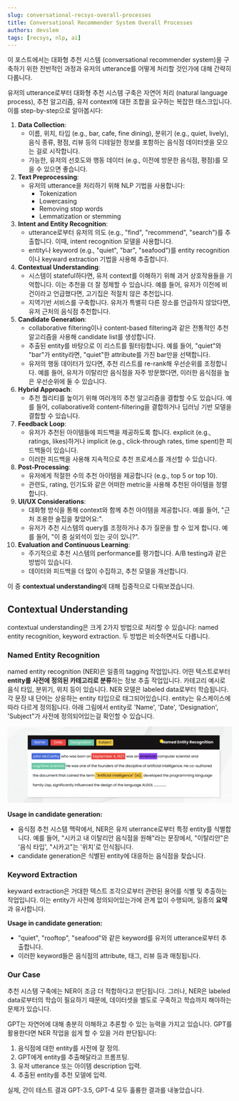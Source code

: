 ```yaml
---
slug: conversational-recsys-overall-processes
title: Conversational Recommender System Overall Processes
authors: devslem
tags: [recsys, nlp, ai]
---
```


이 포스트에서는 대화형 추천 시스템 (conversational recommender system)을 구축하기 위한 전반적인 과정과 유저의 utterance를 어떻게 처리할 것인가에 대해 간략히 다룹니다.

유저의 utterance로부터 대화형 추천 시스템 구축은 자연어 처리 (natural language process), 추천 알고리즘, 유저 context에 대한 조합을 요구하는 복잡한 태스크입니다. 이를 step-by-step으로 알아봅시다:

<!--truncate-->

1. **Data Collection**:
    - 이름, 위치, 타입 (e.g., bar, cafe, fine dining), 분위기 (e.g., quiet, lively), 음식 종류, 평점, 리뷰 등의 디테일한 정보를 포함하는 음식점 데이터셋을 모으는 걸로 시작합니다.
    - 가능한, 유저의 선호도와 행동 데이터 (e.g., 이전에 방문한 음식점, 평점)를 모을 수 있으면 좋습니다.
2. **Text Preprocessing**:
    - 유저의 utterance을 처리하기 위해 NLP 기법을 사용합니다:
        - Tokenization
        - Lowercasing
        - Removing stop words
        - Lemmatization or stemming
3. **Intent and Entity Recognition**:
    - utterance로부터 유저의 의도 (e.g., "find", "recommend", "search")를 추출합니다. 이때, intent recognition 모델을 사용합니다.
    - entity나 keyword (e.g., "quiet", "bar", "seafood")를 entity recognition이나 keyward extraction 기법을 사용해 추출합니다.
4. **Contextual Understanding**:
    - 시스템이 stateful하다면, 유저 context를 이해하기 위해 과거 상호작용들을 기억합니다. 이는 추천을 더 잘 정제할 수 있습니다. 예를 들어, 유저가 이전에 비건이라고 언급했다면, 고기집은 적절치 않은 추천입니다.
    - 지역기반 서비스를 구축합니다. 유저가 특별히 다른 장소를 언급하지 않았다면, 유저 근처의 음식점 추천합니다.  
5. **Candidate Generation**:
    - collaborative filtering이나 content-based filtering과 같은 전통적인 추천 알고리즘을 사용해 candidate list를 생성합니다.
    - 추출된 entity를 바탕으로 이 리스트를 필터링합니다. 예를 들어, "quiet"와 "bar"가 entity라면, "quiet"한 attribute를 가진 bar만을 선택합니다.
    - 유저의 행동 데이터가 있다면, 추천 리스트를 re-rank해 우선순위를 조정합니다. 예를 들어, 유저가 이탈리안 음식점을 자주 방문했다면, 이러한 음식점을 높은 우선순위에 둘 수 있습니다.
6. **Hybrid Approach**:
    - 추천 퀄리티를 높이기 위해 여러개의 추천 알고리즘을 결합할 수도 있습니다. 예를 들어, collaborative와 content-filtering을 결합하거나 딥러닝 기반 모델을 결합할 수 있습니다.
7. **Feedback Loop**:
    - 유저가 추천된 아이템들에 피드백을 제공하도록 합니다. explicit (e.g., ratings, likes)하거나 implicit (e.g., click-through rates, time spent)한 피드백들이 있습니다.
    - 이러한 피드백을 사용해 지속적으로 추천 프로세스를 개선할 수 있습니다.
8. **Post-Processing**:
    - 유저에게 적절한 수의 추천 아이템을 제공합니다 (e.g., top 5 or top 10).
    - 관련도, rating, 인기도와 같은 어떠한 metric을 사용해 추천된 아이템을 정렬합니다.
9. **UI/UX Considerations**:
    - 대화형 방식을 통해 context와 함께 추천 아이템을 제공합니다. 예를 들어, "근처 조용한 술집을 찾았어요:".
    - 유저가 추천 시스템의 query를 조정하거나 추가 질문을 할 수 있게 합니다. 예를 들어, "이 중 실외석이 있는 곳이 있니?".
10. **Evaluation and Continuous Learning**:
    - 주기적으로 추천 시스템의 performance를 평가합니다. A/B testing과 같은 방법이 있습니다.
    - 데이터와 피드백을 더 많이 수집하고, 추천 모델을 개선합니다.

이 중 **contextual understanding**에 대해 집중적으로 다뤄보겠습니다.

## Contextual Understanding

contextual understanding은 크게 2가지 방법으로 처리할 수 있습니다: named entity recognition, keyword extraction. 두 방법은 비슷하면서도 다릅니다.

### Named Entity Recognition

named entity recognition (NER)은 일종의 tagging 작업입니다. 어떤 텍스트로부터 **entity를 사전에 정의된 카테고리로 분류**하는 정보 추출 작업입니다. 카테고리 예시로 음식 타입, 분위기, 위치 등이 있습니다. NER 모델은 labeled data로부터 학습됩니다. 각 문장 내 단어는 상응하는 entity 타입으로 태그되어있습니다. entity는 유스케이스에 따라 다르게 정의됩니다. 아래 그림에서 entity로 'Name', 'Date', 'Designation', 'Subject"가 사전에 정의되어있는걸 확인할 수 있습니다.

![](/img/conversational-recsys-overall-processes/named-entity-recognition.png)

**Usage in candidate generation:**

- 음식점 추천 시스템 맥락에서, NER은 유저 uterrance로부터 특정 entity를 식별합니다. 예를 들어, "시카고 내 이탈리안 음식점을 원해"라는 문장에서, "이탈리안"은 '음식 타입', "시카고"는 '위치'로 인식됩니다.
- candidate generation은 식별된 entity에 대응하는 음식점을 찾습니다.

### Keyword Extraction

keyward extraction은 거대한 텍스트 조각으로부터 관련된 용어를 식별 및 추출하는 작업입니다. 이는 entity가 사전에 정의되어있는가에 관계 없이 수행되며, 일종의 **요약**과 유사합니다.

**Usage in candidate generation:**

- "quiet", "rooftop", "seafood"와 같은 keyword를 유저의 utterance로부터 추출합니다.
- 이러한 keyword들은 음식점의 attribute, 태그, 리뷰 등과 매칭됩니다.

### Our Case

추천 시스템 구축에는 NER이 조금 더 적합하다고 판단됩니다. 그러나, NER은 labeled data로부터의 학습이 필요하기 때문에, 데이터셋을 별도로 구축하고 학습까지 해야하는 문제가 있습니다.

GPT는 자연어에 대해 충분히 이해하고 추론할 수 있는 능력을 가지고 있습니다. GPT를 활용한다면 NER 작업을 쉽게 할 수 있을 거라 판단됩니다:

1. 음식점에 대한 entity를 사전에 잘 정의.
2. GPT에게 entity를 추출해달라고 프롬프팅.
3. 유저 utterance 또는 아이템 description 입력.
4. 추출된 entity를 추천 모델에 입력.

실제, 간이 테스트 결과 GPT-3.5, GPT-4 모두 훌륭한 결과를 내놓았습니다.